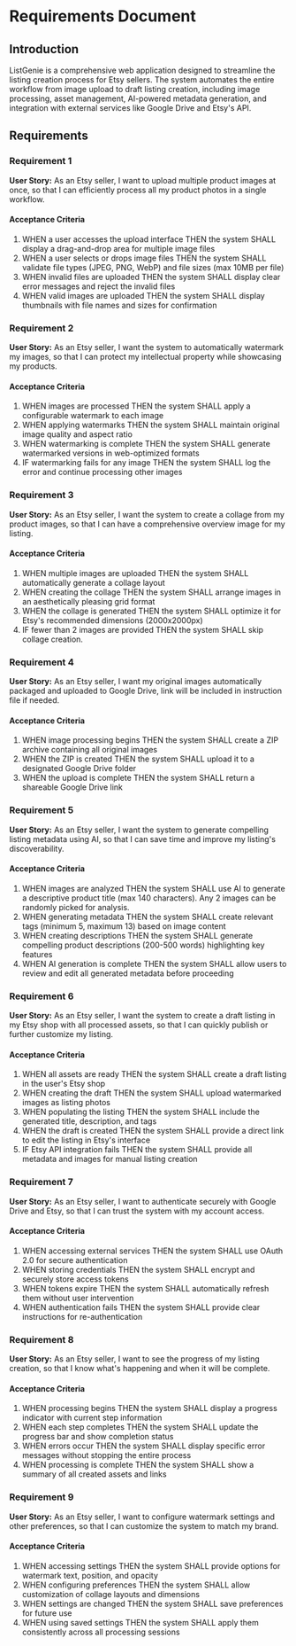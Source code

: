 # Requirements Document

## Introduction

ListGenie is a comprehensive web application designed to streamline the listing creation process for Etsy sellers. The system automates the entire workflow from image upload to draft listing creation, including image processing, asset management, AI-powered metadata generation, and integration with external services like Google Drive and Etsy's API.

## Requirements

### Requirement 1

**User Story:** As an Etsy seller, I want to upload multiple product images at once, so that I can efficiently process all my product photos in a single workflow.

#### Acceptance Criteria

1. WHEN a user accesses the upload interface THEN the system SHALL display a drag-and-drop area for multiple image files
2. WHEN a user selects or drops image files THEN the system SHALL validate file types (JPEG, PNG, WebP) and file sizes (max 10MB per file)
3. WHEN invalid files are uploaded THEN the system SHALL display clear error messages and reject the invalid files
4. WHEN valid images are uploaded THEN the system SHALL display thumbnails with file names and sizes for confirmation

### Requirement 2

**User Story:** As an Etsy seller, I want the system to automatically watermark my images, so that I can protect my intellectual property while showcasing my products.

#### Acceptance Criteria

1. WHEN images are processed THEN the system SHALL apply a configurable watermark to each image
2. WHEN applying watermarks THEN the system SHALL maintain original image quality and aspect ratio
3. WHEN watermarking is complete THEN the system SHALL generate watermarked versions in web-optimized formats
4. IF watermarking fails for any image THEN the system SHALL log the error and continue processing other images

### Requirement 3

**User Story:** As an Etsy seller, I want the system to create a collage from my product images, so that I can have a comprehensive overview image for my listing.

#### Acceptance Criteria

1. WHEN multiple images are uploaded THEN the system SHALL automatically generate a collage layout
2. WHEN creating the collage THEN the system SHALL arrange images in an aesthetically pleasing grid format
3. WHEN the collage is generated THEN the system SHALL optimize it for Etsy's recommended dimensions (2000x2000px)
4. IF fewer than 2 images are provided THEN the system SHALL skip collage creation.

### Requirement 4

**User Story:** As an Etsy seller, I want my original images automatically packaged and uploaded to Google Drive, link will be included in instruction file if needed.

#### Acceptance Criteria

1. WHEN image processing begins THEN the system SHALL create a ZIP archive containing all original images
2. WHEN the ZIP is created THEN the system SHALL upload it to a designated Google Drive folder
3. WHEN the upload is complete THEN the system SHALL return a shareable Google Drive link

### Requirement 5

**User Story:** As an Etsy seller, I want the system to generate compelling listing metadata using AI, so that I can save time and improve my listing's discoverability.

#### Acceptance Criteria

1. WHEN images are analyzed THEN the system SHALL use AI to generate a descriptive product title (max 140 characters). Any 2 images can be randomly picked for analysis.
2. WHEN generating metadata THEN the system SHALL create relevant tags (minimum 5, maximum 13) based on image content
3. WHEN creating descriptions THEN the system SHALL generate compelling product descriptions (200-500 words) highlighting key features
4. WHEN AI generation is complete THEN the system SHALL allow users to review and edit all generated metadata before proceeding

### Requirement 6

**User Story:** As an Etsy seller, I want the system to create a draft listing in my Etsy shop with all processed assets, so that I can quickly publish or further customize my listing.

#### Acceptance Criteria

1. WHEN all assets are ready THEN the system SHALL create a draft listing in the user's Etsy shop
2. WHEN creating the draft THEN the system SHALL upload watermarked images as listing photos
3. WHEN populating the listing THEN the system SHALL include the generated title, description, and tags
4. WHEN the draft is created THEN the system SHALL provide a direct link to edit the listing in Etsy's interface
5. IF Etsy API integration fails THEN the system SHALL provide all metadata and images for manual listing creation

### Requirement 7

**User Story:** As an Etsy seller, I want to authenticate securely with Google Drive and Etsy, so that I can trust the system with my account access.

#### Acceptance Criteria

1. WHEN accessing external services THEN the system SHALL use OAuth 2.0 for secure authentication
2. WHEN storing credentials THEN the system SHALL encrypt and securely store access tokens
3. WHEN tokens expire THEN the system SHALL automatically refresh them without user intervention
4. WHEN authentication fails THEN the system SHALL provide clear instructions for re-authentication

### Requirement 8

**User Story:** As an Etsy seller, I want to see the progress of my listing creation, so that I know what's happening and when it will be complete.

#### Acceptance Criteria

1. WHEN processing begins THEN the system SHALL display a progress indicator with current step information
2. WHEN each step completes THEN the system SHALL update the progress bar and show completion status
3. WHEN errors occur THEN the system SHALL display specific error messages without stopping the entire process
4. WHEN processing is complete THEN the system SHALL show a summary of all created assets and links

### Requirement 9

**User Story:** As an Etsy seller, I want to configure watermark settings and other preferences, so that I can customize the system to match my brand.

#### Acceptance Criteria

1. WHEN accessing settings THEN the system SHALL provide options for watermark text, position, and opacity
2. WHEN configuring preferences THEN the system SHALL allow customization of collage layouts and dimensions
3. WHEN settings are changed THEN the system SHALL save preferences for future use
4. WHEN using saved settings THEN the system SHALL apply them consistently across all processing sessions
